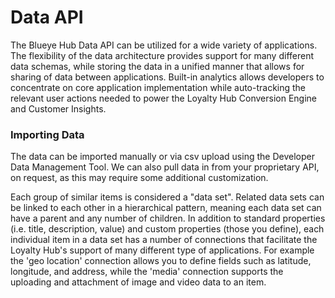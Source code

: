 # Data API

The Blueye Hub Data API can be utilized for a wide variety of applications. The flexibility of the data architecture provides support for many different data schemas, while storing the data in a unified manner that allows for sharing of data between applications. Built-in analytics allows developers to concentrate on core application implementation while auto-tracking the relevant user actions needed to power the Loyalty Hub Conversion Engine and Customer Insights.


### Importing Data

The data can be imported manually or via csv upload using the Developer Data Management Tool. We can also pull data in from your proprietary API, on request, as this may require some additional customization.

Each group of similar items is considered a "data set". Related data sets can be linked to each other in a hierarchical pattern, meaning each data set can have a parent and any number of children. In addition to standard properties (i.e. title, description, value) and custom properties (those you define), each individual item in a data set has a number of connections that facilitate the Loyalty Hub's support of many different type of applications. For example the 'geo location' connection allows you to define fields such as latitude, longitude, and address, while the 'media' connection supports the uploading and attachment of image and video data to an item.
